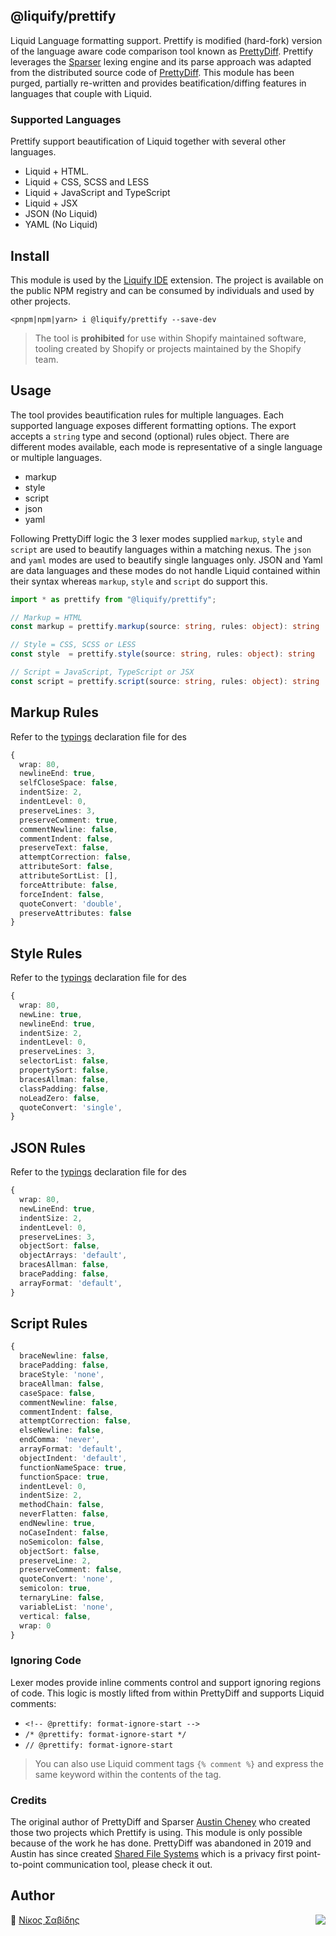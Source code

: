 ## @liquify/prettify

Liquid Language formatting support. Prettify is modified (hard-fork) version of the language aware code comparison tool known as [PrettyDiff](https://github.com/prettydiff/prettydiff). Prettify leverages the [Sparser](https://github.com/unibeautify/sparser) lexing engine and its parse approach was adapted from the distributed source code of [PrettyDiff](https://github.com/prettydiff/prettydiff). This module has been purged, partially re-written and provides beatification/diffing features in languages that couple with Liquid.

### Supported Languages

Prettify support beautification of Liquid together with several other languages.

- Liquid + HTML.
- Liquid + CSS, SCSS and LESS
- Liquid + JavaScript and TypeScript
- Liquid + JSX
- JSON (No Liquid)
- YAML (No Liquid)

## Install

This module is used by the [Liquify IDE](https://liquify.dev) extension. The project is available on the public NPM registry and can be consumed by individuals and used by other projects.

```cli
<pnpm|npm|yarn> i @liquify/prettify --save-dev
```

> The tool is **prohibited** for use within Shopify maintained software, tooling created by Shopify or projects maintained by the Shopify team.

## Usage

The tool provides beautification rules for multiple languages. Each supported language exposes different formatting options. The export accepts a `string` type and second (optional) rules object. There are different modes available, each mode is representative of a single language or multiple languages.

- markup
- style
- script
- json
- yaml

Following PrettyDiff logic the 3 lexer modes supplied `markup`, `style` and `script` are used to beautify languages within a matching nexus. The `json` and `yaml` modes are used to beautify single languages only. JSON and Yaml are data languages and these modes do not handle Liquid contained within their syntax whereas `markup`, `style` and `script` do support this.

```typescript
import * as prettify from "@liquify/prettify";

// Markup = HTML
const markup = prettify.markup(source: string, rules: object): string

// Style = CSS, SCSS or LESS
const style  = prettify.style(source: string, rules: object): string

// Script = JavaScript, TypeScript or JSX
const script = prettify.script(source: string, rules: object): string

```

## Markup Rules

Refer to the [typings](#) declaration file for des

```ts
{
  wrap: 80,
  newlineEnd: true,
  selfCloseSpace: false,
  indentSize: 2,
  indentLevel: 0,
  preserveLines: 3,
  preserveComment: true,
  commentNewline: false,
  commentIndent: false,
  preserveText: false,
  attemptCorrection: false,
  attributeSort: false,
  attributeSortList: [],
  forceAttribute: false,
  forceIndent: false,
  quoteConvert: 'double',
  preserveAttributes: false
}
```

## Style Rules

Refer to the [typings](#) declaration file for des

```ts
{
  wrap: 80,
  newLine: true,
  newlineEnd: true,
  indentSize: 2,
  indentLevel: 0,
  preserveLines: 3,
  selectorList: false,
  propertySort: false,
  bracesAllman: false,
  classPadding: false,
  noLeadZero: false,
  quoteConvert: 'single',
}
```

## JSON Rules

Refer to the [typings](#) declaration file for des

```ts
{
  wrap: 80,
  newLineEnd: true,
  indentSize: 2,
  indentLevel: 0,
  preserveLines: 3,
  objectSort: false,
  objectArrays: 'default',
  bracesAllman: false,
  bracePadding: false,
  arrayFormat: 'default',
}
```

## Script Rules

```ts
{
  braceNewline: false,
  bracePadding: false,
  braceStyle: 'none',
  braceAllman: false,
  caseSpace: false,
  commentNewline: false,
  commentIndent: false,
  attemptCorrection: false,
  elseNewline: false,
  endComma: 'never',
  arrayFormat: 'default',
  objectIndent: 'default',
  functionNameSpace: true,
  functionSpace: true,
  indentLevel: 0,
  indentSize: 2,
  methodChain: false,
  neverFlatten: false,
  endNewline: true,
  noCaseIndent: false,
  noSemicolon: false,
  objectSort: false,
  preserveLine: 2,
  preserveComment: false,
  quoteConvert: 'none',
  semicolon: true,
  ternaryLine: false,
  variableList: 'none',
  vertical: false,
  wrap: 0
}
```

### Ignoring Code

Lexer modes provide inline comments control and support ignoring regions of code. This logic is mostly lifted from within PrettyDiff and supports Liquid comments:

- `<!-- @prettify: format-ignore-start -->`
- `/* @prettify: format-ignore-start */`
- `// @prettify: format-ignore-start`

> You can also use Liquid comment tags `{% comment %}` and express the same keyword within the contents of the tag.

### Credits

The original author of PrettyDiff and Sparser [Austin Cheney](https://github.com/prettydiff) who created those two projects which Prettify is using. This module is only possible because of the work he has done. PrettyDiff was abandoned in 2019 and Austin has since created [Shared File Systems](https://github.com/prettydiff/share-file-systems) which is a privacy first point-to-point communication tool, please check it out.

## Author

🥛 [Νίκος Σαβίδης](mailto:nicos@gmx.com) <img align="right" src="https://img.shields.io/badge/-@sisselsiv-1DA1F2?logo=twitter&logoColor=fff" />
